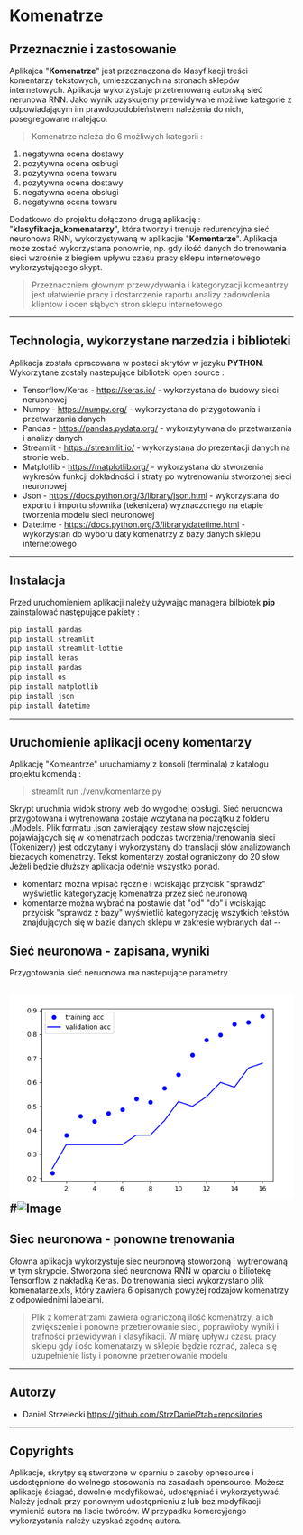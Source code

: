 # Komenatrze 
## Przeznacznie i zastosowanie
Aplikajca "**Komenatrze**" jest przeznaczona do klasyfikacji treści komentarzy tekstowych, umieszczanych na stronach sklepów 
internetowych. Aplikacja wykorzystuje przetrenowaną autorską sieć nerunowa RNN. Jako wynik 
uzyskujemy przewidywane możliwe kategorie z odpowiadającym im prawdopodobieństwem należenia 
do nich, posegregowane malejąco. 
> Komenatrze należa do 6 możliwych kategorii :
1. negatywna ocena dostawy
2. pozytywna ocena osbługi
3. pozytywna ocena towaru
4. pozytywna ocena dostawy
5. negatywna ocena obsługi
6. negatywna ocena towaru



Dodatkowo do projektu dołączono drugą aplikację : "**klasyfikacja_komenatarzy**", która tworzy i trenuje 
redurencyjna sieć neuronowa RNN, wykorzystywaną w aplikacjie "**Komentarze**". Aplikacja może zostać 
wykorzystana ponownie, np. gdy ilość danych do trenowania sieci wzrośnie z biegiem upływu czasu pracy sklepu
internetowego wykorzystującego skypt.

> Przeznaczniem głownym przewydywania i kategoryzacji komeantrzy jest ułatwienie pracy
> i dostarczenie raportu analizy zadowolenia klientow i ocen słąbych stron sklepu internetowego
---

## Technologia, wykorzystane narzedzia i biblioteki

Aplikacja została opracowana w postaci skrytów w jezyku **PYTHON**. Wykorzytane zostały nastepujące biblioteki open source :
* Tensorflow/Keras  - https://keras.io/   - wykorzystana do budowy sieci neruonowej
* Numpy - https://numpy.org/  - wykorzystana do przygotowania i przetwarzania danych 
* Pandas - https://pandas.pydata.org/ - wykorzytywana do przetwarzania i analizy danych
* Streamlit - https://streamlit.io/ - wykorzystana do prezentacji danych na stronie web.
* Matplotlib - https://matplotlib.org/ - wykorzystana do stworzenia wykresów funkcji dokładności i straty po wytrenowaniu stworzonej sieci neuronowej
* Json - https://docs.python.org/3/library/json.html - wykorzystana do exportu i importu słownika (tekenizera) wyznaczonego na etapie tworzenia modelu sieci neuronowej
* Datetime - https://docs.python.org/3/library/datetime.html - wykorzystan do wyboru daty komenatrzy z bazy danych sklepu internetowego


---
## Instalacja
Przed uruchomieniem aplikacji należy używając managera bilbiotek **pip** zainstalować następujące pakiety :
```bash
pip install pandas
pip install streamlit
pip install streamlit-lottie
pip install keras
pip install pandas
pip install os
pip install matplotlib
pip install json
pip install datetime
```
---
## Uruchomienie aplikacji oceny komentarzy 
Aplikację  "Komeantrze" uruchamiamy z konsoli (terminala) z katalogu projektu komendą :
> streamlit run ./venv/komentarze.py

Skrypt uruchmia widok strony web do wygodnej obsługi.
Sieć neruonowa przygotowana i wytrenowana zostaje wczytana na początku z folderu ./Models. Plik formatu .json zawierający 
zestaw słów najczęściej pojawiających się w komenatrzach podczas tworzenia/trenowania sieci (Tokenizery) jest odczytany i wykorzystany
do translacji słów analizowanch bieżacych komenatrzy. Tekst komentarzy został ograniczony do 20 słów. Jeżeli będzie dłuższy 
aplikacja odetnie wszystko ponad. 
* komentarz można wpisać ręcznie i wciskając przycisk "sprawdz" wyświetlić kategoryzację komenatrza przez sieć neuronową
* komentarze można wybrać na postawie dat "od" "do" i wciskając przycisk "sprawdz z bazy" wyświetlić kategoryzację wszytkich 
    tekstów znajdujących się w bazie danych sklepu w zakresie wybranych dat
--
## Sieć neuronowa - zapisana, wyniki
Przygotowania sieć neruonowa ma nastepujące parametry

![dokładnosc](https://github.com/StrzDaniel/komentarze/blob/8b0d53b2f17943122e2d71e76b5c69e82e426d5e/venv/accuracy.PNG)
#![Image](http://url/a.png)
---
## Siec neuronowa - ponowne trenowania
Głowna aplikacja wykorzystuje siec neuronową stoworzoną i wytrenowaną w tym skrypcie.
Stworzona sieć neuronowa RNN w oparciu o biliotekę Tensorflow z nakładką Keras. Do trenowania sieci wykorzystano
plik komenatarze.xls, który zawiera 6 opisanych powyżej rodzajów komenatrzy z odpowiednimi labelami.
>Plik z komenatrzami zawiera ograniczoną ilość komenatrzy, a ich zwiększenie i ponowne przetrenowanie 
sieci, poprawiłoby wyniki i  trafności przewidywań i klasyfikacji. W miarę upływu czasu pracy sklepu gdy
> ilośc komenatarzy w sklepie będzie roznać, zaleca się uzupełnienie listy i ponowne przetrenowanie modelu


---
## Autorzy 
* Daniel Strzelecki https://github.com/StrzDaniel?tab=repositories

---
## Copyrights
Aplikacje, skrytpy są stworzone w oparniu o zasoby opnesource i usdostępnione do wolnego stosowania na zasadach opensource.
Możesz aplikację ściagać, dowolnie modyfikować, udostępniać i wykorzystywać. Należy jednak przy ponownym udostępnieniu z lub bez modyfikacji
wymienić autora na liscie twórców. W przypadku komercyjengo wykorzystania należy uzyskać zgodnę autora. 